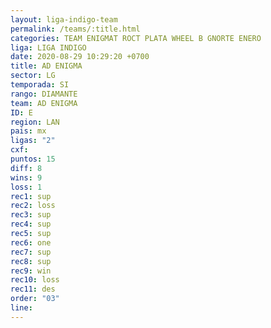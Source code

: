```yaml
---
layout: liga-indigo-team
permalink: /teams/:title.html
categories: TEAM ENIGMAT ROCT PLATA WHEEL B GNORTE ENERO
liga: LIGA INDIGO
date: 2020-08-29 10:29:20 +0700
title: AD ENIGMA
sector: LG
temporada: SI
rango: DIAMANTE
team: AD ENIGMA
ID: E
region: LAN
pais: mx
ligas: "2"
cxf: 
puntos: 15
diff: 8
wins: 9
loss: 1
rec1: sup
rec2: loss
rec3: sup
rec4: sup
rec5: sup
rec6: one
rec7: sup
rec8: sup
rec9: win
rec10: loss
rec11: des
order: "03"
line:
---
```

